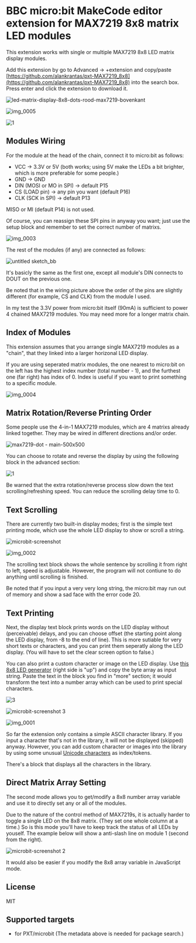 # BBC micro:bit MakeCode editor extension for MAX7219 8x8 matrix LED modules

This extension works with single or multiple MAX7219 8x8 LED matrix display modules.

Add this extension by go to Advanced -> +extension and copy/paste [https://github.com/alankrantas/pxt-MAX7219_8x8](https://github.com/alankrantas/pxt-MAX7219_8x8) into the search box. Press enter and click the extension to download it.

![led-matrix-display-8x8-dots-rood-max7219-bovenkant](https://user-images.githubusercontent.com/44191076/50701188-d0ba2400-1087-11e9-9588-d57f678010d7.jpg)

![img_0005](https://user-images.githubusercontent.com/44191076/50698899-3fe04a00-1081-11e9-95c8-de5ba55b44d9.JPG)

![1](https://user-images.githubusercontent.com/44191076/50700935-eda22780-1086-11e9-8d7a-0fd285bd5a2d.jpg)

## Modules Wiring

For the module at the head of the chain, connect it to micro:bit as follows:

* VCC -> 3.3V or 5V (both works; using 5V make the LEDs a bit brighter, which is more preferable for some people.)
* GND -> GND
* DIN (MOSI or MO in SPI) -> default P15
* CS (LOAD pin) -> any pin you want (default P16)
* CLK (SCK in SPI) -> default P13

MISO or MI (default P14) is not used.

Of course, you can reassign these SPI pins in anyway you want; just use the setup block and remember to set the correct number of matrixs.

![img_0003](https://user-images.githubusercontent.com/44191076/50699442-d95c2b80-1082-11e9-8f68-9f0b0a47eeb4.JPG)

The rest of the modules (if any) are connected as follows:

![untitled sketch_bb](https://user-images.githubusercontent.com/44191076/51085259-ae07c980-1771-11e9-8b82-60d474c336fd.jpg)

It's basicly the same as the first one, except all module's DIN connects to DOUT on the previous one.

Be noted that in the wiring picture above the order of the pins are slightly different (for example, CS and CLK) from the module I used.

In my test the 3.3V power from micro:bit itself (90mA) is sufficient to power 4 chained MAX7219 modules. You may need more for a longer matrix chain.

## Index of Modules

This extension assumes that you arrange single MAX7219 modules as a "chain", that they linked into a larger horizonal LED display.

If you are using seperated matrix modules, the one nearest to micro:bit on the left has the highest index number (total number - 1), and the furthest one (far right) has index of 0. Index is useful if you want to print something to a specific module.

![img_0004](https://user-images.githubusercontent.com/44191076/50699988-5e941000-1084-11e9-841e-5ff173872540.JPG)

## Matrix Rotation/Reverse Printing Order

Some people use the 4-in-1 MAX7219 modules, which are 4 matrixs already linked together. They may be wired in different directions and/or order.

![max7219-dot - main-500x500](https://user-images.githubusercontent.com/44191076/53904356-d2e93080-4080-11e9-96bd-c1c3e5111a4b.jpg)

You can choose to rotate and reverse the display by using the following block in the advanced section:

![1](https://user-images.githubusercontent.com/44191076/54478164-47268f80-484a-11e9-98de-76c1406e43e3.jpg)

Be warned that the extra rotation/reverse process slow down the text scrolling/refreshing speed. You can reduce the scrolling delay time to 0.

## Text Scrolling

There are currently two built-in display modes; first is the simple text printing mode, which use the whole LED display to show or scroll a string.

![microbit-screenshot](https://user-images.githubusercontent.com/44191076/50701355-84bbaf00-1088-11e9-9744-1df09ab2f2cd.png)

![img_0002](https://user-images.githubusercontent.com/44191076/50700052-88e5cd80-1084-11e9-843f-2fa339c39b6f.JPG)

The scrolling text block shows the whole sentence by scrolling it from right to left, speed is adjustable. However, the program will not contiune to do anything until scrolling is finished.

Be noted that if you input a very very long string, the micro:bit may run out of memory and show a sad face with the error code 20.

## Text Printing

Next, the display text block prints words on the LED display without (perceivable) delays, and you can choose offset (the starting point along the LED display, from -8 to the end of line). This is more sutiable for very short texts or characters, and you can print them seperatly along the LED display. (You will have to set the clear screen option to false.)

You can also print a custom character or image on the LED display. Use [this 8x8 LED generator](http://robojax.com/learn/arduino/8x8LED/) (right side is "up") and copy the byte array as input string. Paste the text in the block you find in "more" section; it would transform the text into a number array which can be used to print special characters.

![3](https://user-images.githubusercontent.com/44191076/50700687-2261af00-1086-11e9-8451-aff7c771dc64.jpg)

![microbit-screenshot 3](https://user-images.githubusercontent.com/44191076/50702213-31972b80-108b-11e9-928e-9e4a991c5dbb.png)

![img_0001](https://user-images.githubusercontent.com/44191076/50700621-ff36ff80-1085-11e9-942d-0ef1c3cef84f.JPG)

So far the extension only contains a simple ASCII character library. If you input a character that's not in the library, it will not be displayed (skipped) anyway. However, you can add custom character or images into the library by using some unusual [Unicode characters](https://en.wikipedia.org/wiki/List_of_Unicode_characters) as index/tokens.

There's a block that displays all the characters in the library.

## Direct Matrix Array Setting

The second mode allows you to get/modify a 8x8 number array variable and use it to directly set any or all of the modules.

Due to the nature of the control method of MAX7219s, it is actually harder to toggle a single LED on the 8x8 matrix. (They set one whole column at a time.) So is this mode you'll have to keep track the status of all LEDs by youself. The example below will show a anti-slash line on module 1 (second from the right).

![microbit-screenshot 2](https://user-images.githubusercontent.com/44191076/50701394-9f8e2380-1088-11e9-9d71-376778ea8d74.png)

It would also be easier if you modify the 8x8 array variable in JavaScript mode.

## License

MIT

## Supported targets

* for PXT/microbit
(The metadata above is needed for package search.)
